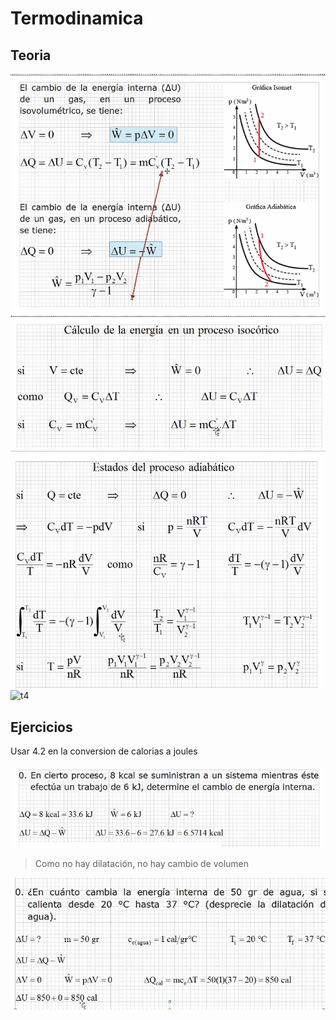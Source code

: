 # Termodinamica

## Teoria

![t1](./img/2021-12-13-08-54.png)
![t2](./img/2021-12-13-09-12.png)
![t3](./img/2021-12-13-09-19.png)
![t4](./img/2021-12-13-09-26.png)

## Ejercicios

Usar 4.2 en la conversion de calorias a joules

![e1](./img/2021-12-13-09-44.png)

> Como no hay dilatación, no hay cambio de volumen

![e2](./img/2021-12-13-09-53.png)

